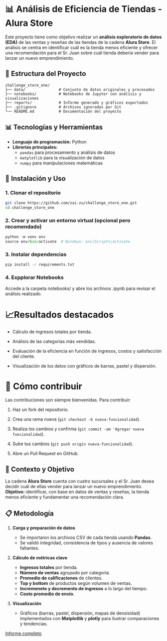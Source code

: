 
# 📊 Análisis de Eficiencia de Tiendas - Alura Store

Este proyecto tiene como objetivo realizar un **análisis exploratorio de datos (EDA)** de las ventas y reseñas de las tiendas de la cadena **Alura Store**. El análisis se centra en identificar cuál es la tienda menos eficiente y ofrecer una recomendación para el Sr. Juan sobre cuál tienda debería vender para lanzar un nuevo emprendimiento.

## 📁 Estructura del Proyecto


```
challenge_store_one/
├── data/               # Conjunto de datos originales y procesados
├── notebooks/          # Notebooks de Jupyter con análisis y visualizaciones
├── reports/            # Informe generado y gráficos exportados
├── .gitignore          # Archivos ignorados por Git
└── README.md           # Documentación del proyecto
```

## 📊 Tecnologías y Herramientas

- **Lenguaje de programación:** Python
- **Librerías principales:**
  - `pandas` para procesamiento y análisis de datos
  - `matplotlib` para la visualización de datos
  - `numpy` para manipulaciones matemáticas

## 🚀 Instalación y Uso

### 1. Clonar el repositorio

```bash
git clone https://github.com/zai-zu/challenge_store_one.git
cd challenge_store_one
```
### 2. Crear y activar un entorno virtual (opcional pero recomendado)

```python
python -m venv env
source env/bin/activate  # Windows: env\Scripts\activate
```


### 3. Instalar dependencias

```bash
pip install -r requirements.txt
```
### 4. Expplorar Notebooks
Accede a la carpeta notebooks/ y abre los archivos .ipynb para revisar el análisis realizado.

# 📈Resultados destacados
- Cálculo de ingresos totales por tienda.

- Análisis de las categorías más vendidas.

- Evaluación de la eficiencia en función de ingresos, costos y satisfacción del cliente.

- Visualización de los datos con gráficos de barras, pastel y dispersión.

# 🤝 Cómo contribuir

Las contribuciones son siempre bienvenidas. Para contribuir:

1. Haz un fork del repositorio.

2. Crea una rama nueva (```git checkout -b nueva-funcionalidad```).

3. Realiza los cambios y confirma (```git commit -am 'Agregar nueva funcionalidad```).

4. Sube tus cambios (```git push origin nueva-funcionalidad```).

5. Abre un Pull Request en GitHub.



## 📌 Contexto y Objetivo  
La cadena **Alura Store** cuenta con cuatro sucursales y el Sr. Juan desea decidir cuál de ellas vender para lanzar un nuevo emprendimiento.  
**Objetivo:** identificar, con base en datos de ventas y reseñas, la tienda menos eficiente y fundamentar una recomendación clara.

##  📋 Metodología  
1. **Carga y preparación de datos**  
   - Se importaron los archivos CSV de cada tienda usando **Pandas**.  
   - Se validó integridad, consistencia de tipos y ausencia de valores faltantes.

2. **Cálculo de métricas clave**  
   - **Ingresos totales** por tienda.  
   - **Número de ventas** agrupado por categoría.  
   - **Promedio de calificaciones** de clientes.  
   - **Top y bottom** de productos según volumen de ventas. 
   - **Incremeneto y decremento de ingresos** a lo largo del tiempo. 
   - **Costo promedio de envío**.

3. **Visualización**  
   - Gráficos (barras, pastel, dispersión, mapas de densisidad) implementados con **Matplotlib** y **plotly** para ilustrar comparaciones y tendencias.

 [Informe completo](Reports/Analisis.md) 